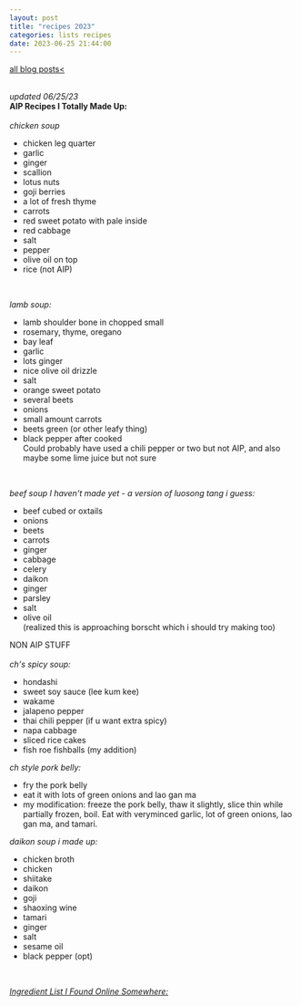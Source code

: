 ```yaml
---
layout: post
title: "recipes 2023"
categories: lists recipes
date: 2023-06-25 21:44:00
---
```

<a href="/blog-posts">all blog posts< </a>  
<br> 
  
*updated 06/25/23*  
**AIP Recipes I Totally Made Up:**  
<br>
*chicken soup*  
- chicken leg quarter  
- garlic  
- ginger  
- scallion  
- lotus nuts  
- goji berries  
- a lot of fresh thyme  
- carrots  
- red sweet potato with pale inside  
- red cabbage  
- salt  
- pepper  
- olive oil on top  
- rice (not AIP)   
<br>

*lamb soup:*  
- lamb shoulder bone in chopped small  
- rosemary, thyme, oregano  
- bay leaf  
- garlic  
- lots ginger  
- nice olive oil drizzle  
- salt  
- orange sweet potato  
- several beets  
- onions  
- small amount carrots  
- beets green (or other leafy thing)  
- black pepper after cooked  
Could probably have used a chili pepper or two but not AIP, and also maybe some lime juice but not sure  
<br>
 

*beef soup I haven't made yet - a version of luosong tang i guess:*  
- beef cubed or oxtails  
- onions  
- beets  
- carrots  
- ginger  
- cabbage  
- celery  
- daikon  
- ginger  
- parsley  
- salt  
- olive oil  
(realized this is approaching borscht which i should try making too)  

NON AIP STUFF  
<br>
*ch's spicy soup:*  
- hondashi  
- sweet soy sauce (lee kum kee)  
- wakame  
- jalapeno pepper  
- thai chili pepper (if u want extra spicy)  
- napa cabbage  
- sliced rice cakes  
- fish roe fishballs (my addition)  
  
*ch style pork belly:*  
- fry the pork belly  
- eat it with lots of green onions and lao gan ma  
- my modification: freeze the pork belly, thaw it slightly, slice thin while partially frozen, boil. Eat with veryminced garlic, lot of green onions, lao gan ma, and tamari.  
  
*daikon soup i made up:*  
- chicken broth  
- chicken  
- shiitake  
- daikon  
- goji  
- shaoxing wine  
- tamari  
- ginger  
- salt  
- sesame oil  
- black pepper (opt)  


<br>


*[Ingredient List I Found Online Somewhere:](https://healingautoimmune.com/aip-food-list)*  
